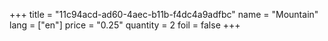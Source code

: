 +++
title = "11c94acd-ad60-4aec-b11b-f4dc4a9adfbc"
name = "Mountain"
lang = ["en"]
price = "0.25"
quantity = 2
foil = false
+++
